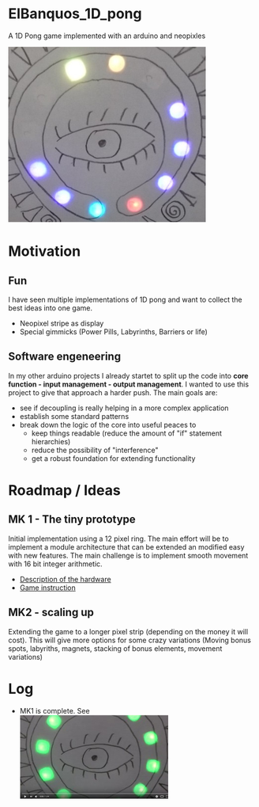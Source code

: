 # ElBanquos_1D_pong
A 1D Pong game implemented with an arduino and neopixles

![splash](docs/mk1_splash.jpg)

# Motivation
## Fun
I have seen multiple implementations of 1D pong and want to collect the best ideas into one game. 
* Neopixel stripe as display
* Special gimmicks (Power Pills, Labyrinths, Barriers or life)
## Software engeneering
In my other arduino projects I already startet to split up the code into **core function - input management - output management**. I wanted to use this project to give that approach a harder push. The main goals are:
* see if decoupling is really helping in a more complex application
* establish some standard patterns
* break down the logic of the core into useful peaces to
    * keep things readable (reduce the amount of "if" statement hierarchies) 
    * reduce the possibility of "interference" 
    * get a robust foundation for extending functionality

# Roadmap / Ideas
## MK 1 - The tiny prototype
Initial implementation using a 12 pixel ring. The main effort will be to implement a module architecture that can be extended an modified easy with new features. The main challenge is to implement smooth movement with 16 bit integer arithmetic.
* [Description of the hardware](https://mattywausb.github.io/ElBanquos_1D_pong/docs/Hardware_MK1.html)
* [Game instruction](https://mattywausb.github.io/ElBanquos_1D_pong/docs/docs/game_instructions-en.html)

## MK2 - scaling up
Extending the game to a longer pixel strip (depending on the money it will cost). This will give more options for some crazy variations (Moving bonus spots, labyriths, magnets, stacking of bonus elements, movement variations)

# Log
* MK1 is complete. See</br>[![MK1 Video](docs/m1_demo_video_splash.jpg)](https://youtu.be/OK5DsR__NZ8)
